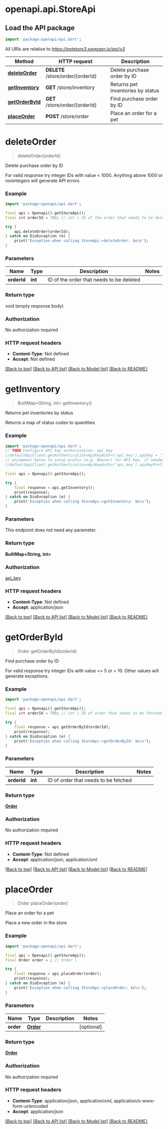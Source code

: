 # openapi.api.StoreApi

## Load the API package
```dart
import 'package:openapi/api.dart';
```

All URIs are relative to *https://petstore3.swagger.io/api/v3*

Method | HTTP request | Description
------------- | ------------- | -------------
[**deleteOrder**](StoreApi.md#deleteorder) | **DELETE** /store/order/{orderId} | Delete purchase order by ID
[**getInventory**](StoreApi.md#getinventory) | **GET** /store/inventory | Returns pet inventories by status
[**getOrderById**](StoreApi.md#getorderbyid) | **GET** /store/order/{orderId} | Find purchase order by ID
[**placeOrder**](StoreApi.md#placeorder) | **POST** /store/order | Place an order for a pet


# **deleteOrder**
> deleteOrder(orderId)

Delete purchase order by ID

For valid response try integer IDs with value < 1000. Anything above 1000 or nonintegers will generate API errors

### Example
```dart
import 'package:openapi/api.dart';

final api = Openapi().getStoreApi();
final int orderId = 789; // int | ID of the order that needs to be deleted

try {
    api.deleteOrder(orderId);
} catch on DioException (e) {
    print('Exception when calling StoreApi->deleteOrder: $e\n');
}
```

### Parameters

Name | Type | Description  | Notes
------------- | ------------- | ------------- | -------------
 **orderId** | **int**| ID of the order that needs to be deleted | 

### Return type

void (empty response body)

### Authorization

No authorization required

### HTTP request headers

 - **Content-Type**: Not defined
 - **Accept**: Not defined

[[Back to top]](#) [[Back to API list]](../README.md#documentation-for-api-endpoints) [[Back to Model list]](../README.md#documentation-for-models) [[Back to README]](../README.md)

# **getInventory**
> BuiltMap<String, int> getInventory()

Returns pet inventories by status

Returns a map of status codes to quantities

### Example
```dart
import 'package:openapi/api.dart';
// TODO Configure API key authorization: api_key
//defaultApiClient.getAuthentication<ApiKeyAuth>('api_key').apiKey = 'YOUR_API_KEY';
// uncomment below to setup prefix (e.g. Bearer) for API key, if needed
//defaultApiClient.getAuthentication<ApiKeyAuth>('api_key').apiKeyPrefix = 'Bearer';

final api = Openapi().getStoreApi();

try {
    final response = api.getInventory();
    print(response);
} catch on DioException (e) {
    print('Exception when calling StoreApi->getInventory: $e\n');
}
```

### Parameters
This endpoint does not need any parameter.

### Return type

**BuiltMap&lt;String, int&gt;**

### Authorization

[api_key](../README.md#api_key)

### HTTP request headers

 - **Content-Type**: Not defined
 - **Accept**: application/json

[[Back to top]](#) [[Back to API list]](../README.md#documentation-for-api-endpoints) [[Back to Model list]](../README.md#documentation-for-models) [[Back to README]](../README.md)

# **getOrderById**
> Order getOrderById(orderId)

Find purchase order by ID

For valid response try integer IDs with value <= 5 or > 10. Other values will generate exceptions.

### Example
```dart
import 'package:openapi/api.dart';

final api = Openapi().getStoreApi();
final int orderId = 789; // int | ID of order that needs to be fetched

try {
    final response = api.getOrderById(orderId);
    print(response);
} catch on DioException (e) {
    print('Exception when calling StoreApi->getOrderById: $e\n');
}
```

### Parameters

Name | Type | Description  | Notes
------------- | ------------- | ------------- | -------------
 **orderId** | **int**| ID of order that needs to be fetched | 

### Return type

[**Order**](Order.md)

### Authorization

No authorization required

### HTTP request headers

 - **Content-Type**: Not defined
 - **Accept**: application/json, application/xml

[[Back to top]](#) [[Back to API list]](../README.md#documentation-for-api-endpoints) [[Back to Model list]](../README.md#documentation-for-models) [[Back to README]](../README.md)

# **placeOrder**
> Order placeOrder(order)

Place an order for a pet

Place a new order in the store

### Example
```dart
import 'package:openapi/api.dart';

final api = Openapi().getStoreApi();
final Order order = ; // Order | 

try {
    final response = api.placeOrder(order);
    print(response);
} catch on DioException (e) {
    print('Exception when calling StoreApi->placeOrder: $e\n');
}
```

### Parameters

Name | Type | Description  | Notes
------------- | ------------- | ------------- | -------------
 **order** | [**Order**](Order.md)|  | [optional] 

### Return type

[**Order**](Order.md)

### Authorization

No authorization required

### HTTP request headers

 - **Content-Type**: application/json, application/xml, application/x-www-form-urlencoded
 - **Accept**: application/json

[[Back to top]](#) [[Back to API list]](../README.md#documentation-for-api-endpoints) [[Back to Model list]](../README.md#documentation-for-models) [[Back to README]](../README.md)

